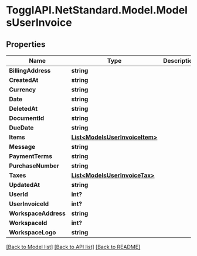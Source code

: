 # TogglAPI.NetStandard.Model.ModelsUserInvoice
## Properties

Name | Type | Description | Notes
------------ | ------------- | ------------- | -------------
**BillingAddress** | **string** |  | [optional] 
**CreatedAt** | **string** |  | [optional] 
**Currency** | **string** |  | [optional] 
**Date** | **string** |  | [optional] 
**DeletedAt** | **string** |  | [optional] 
**DocumentId** | **string** |  | [optional] 
**DueDate** | **string** |  | [optional] 
**Items** | [**List&lt;ModelsUserInvoiceItem&gt;**](ModelsUserInvoiceItem.md) |  | [optional] 
**Message** | **string** |  | [optional] 
**PaymentTerms** | **string** |  | [optional] 
**PurchaseNumber** | **string** |  | [optional] 
**Taxes** | [**List&lt;ModelsUserInvoiceTax&gt;**](ModelsUserInvoiceTax.md) |  | [optional] 
**UpdatedAt** | **string** |  | [optional] 
**UserId** | **int?** |  | [optional] 
**UserInvoiceId** | **int?** |  | [optional] 
**WorkspaceAddress** | **string** |  | [optional] 
**WorkspaceId** | **int?** |  | [optional] 
**WorkspaceLogo** | **string** |  | [optional] 

[[Back to Model list]](../README.md#documentation-for-models) [[Back to API list]](../README.md#documentation-for-api-endpoints) [[Back to README]](../README.md)

